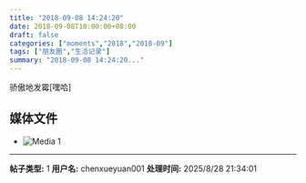 ```yaml
---
title: "2018-09-08 14:24:20"
date: 2018-09-08T10:00:00+08:00
draft: false
categories: ["moments","2018","2018-09"]
tags: ["朋友圈","生活记录"]
summary: "2018-09-08 14:24:20..."
---
```


骄傲地发霉[嘿哈]

## 媒体文件

- ![Media 1](/Moments/photos/2018-09-08/201809081424200.jpg)

---

**帖子类型:** 1
**用户名:** chenxueyuan001
**处理时间:** 2025/8/28 21:34:01